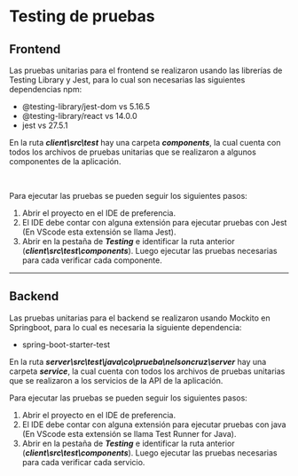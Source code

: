 # Testing de pruebas

## Frontend
Las pruebas unitarias para el frontend se realizaron usando las librerías de Testing Library y Jest, para lo cual son necesarias las siguientes dependencias npm:
- @testing-library/jest-dom vs 5.16.5
- @testing-library/react vs 14.0.0
- jest vs 27.5.1

En la ruta ***client\src\test*** hay una carpeta ***components***, la cual cuenta con todos los archivos de pruebas unitarias que se realizaron a algunos componentes de la aplicación. 

<br>

Para ejecutar las pruebas se pueden seguir los siguientes pasos:
1. Abrir el proyecto en el IDE de preferencia.
2. El IDE debe contar con alguna extensión para ejecutar pruebas con Jest (En VScode esta extensión se llama Jest).
3. Abrir en la pestaña de ***Testing*** e identificar la ruta anterior (***client\src\test\components***). Luego ejecutar las pruebas necesarias para cada verificar cada componente. 

---
## Backend
Las pruebas unitarias para el backend se realizaron usando Mockito en Springboot, para lo cual es necesaria la siguiente dependencia:

- spring-boot-starter-test

En la ruta ***server\src\test\java\co\prueba\nelsoncruz\server*** hay una carpeta ***service***, la cual cuenta con todos los archivos de pruebas unitarias que se realizaron a los servicios de la API de la aplicación.

Para ejecutar las pruebas se pueden seguir los siguientes pasos:
1. Abrir el proyecto en el IDE de preferencia.
2. El IDE debe contar con alguna extensión para ejecutar pruebas con java (En VScode esta extensión se llama Test Runner for Java).
3. Abrir en la pestaña de ***Testing*** e identificar la ruta anterior (***client\src\test\components***). Luego ejecutar las pruebas necesarias para cada verificar cada servicio. 